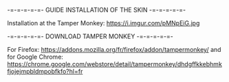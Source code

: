 -=-=-=-=-=- GUIDE INSTALLATION OF THE SKIN -=-=-=-=-=-

Installation at the Tamper Monkey: https://i.imgur.com/pMNpEiG.jpg

-=-=-=-=-=- DOWNLOAD TAMPER MONKEY -=-=-=-=-=-

For Firefox: https://addons.mozilla.org/fr/firefox/addon/tampermonkey/ and for Google Chrome: https://chrome.google.com/webstore/detail/tampermonkey/dhdgffkkebhmkfjojejmpbldmpobfkfo?hl=fr


